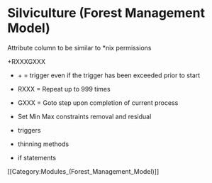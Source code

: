 # Silviculture (Forest Management Model)

Attribute column to be similar to *nix permissions

+RXXXGXXX

* \+ = trigger even if the trigger has been exceeded prior to start
* RXXX = Repeat up to 999 times
* GXXX = Goto step upon completion of current process

* Set Min Max constraints removal and residual
* triggers
* thinning methods
* if statements

[[Category:Modules_(Forest_Management_Model)]]
